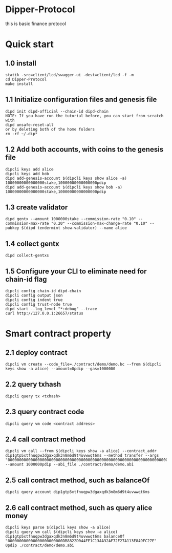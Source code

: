 # Dipper-Protocol
this is basic finance protocol

# Quick start
## 1.0 install
```
statik -src=client/lcd/swagger-ui -dest=client/lcd -f -m
cd Dipper-Protocol
make install
```
## 1.1 Initialize configuration files and genesis file
```
dipd init dipd-official --chain-id dipd-chain
NOTE: If you have run the tutorial before, you can start from scratch with 
dipd unsafe-reset-all
or by deleting both of the home folders
rm -rf ~/.dip*
```
## 1.2 Add both accounts, with coins to the genesis file
```
dipcli keys add alice
dipcli keys add bob
dipd add-genesis-account $(dipcli keys show alice -a) 10000000000000000stake,10000000000000000pdip
dipd add-genesis-account $(dipcli keys show bob -a) 10000000000000000stake,10000000000000000pdip
```
## 1.3 create validator
```
dipd gentx --amount 1000000stake --commission-rate "0.10" --commission-max-rate "0.20" --commission-max-change-rate "0.10" --pubkey $(dipd tendermint show-validator) --name alice
```
## 1.4 collect gentx
```
dipd collect-gentxs
```
## 1.5 Configure your CLI to eliminate need for chain-id flag
```
dipcli config chain-id dipd-chain
dipcli config output json
dipcli config indent true
dipcli config trust-node true
dipd start --log_level "*:debug" --trace
curl http://127.0.0.1:26657/status
```
# Smart contract property 
## 2.1 deploy contract
```
dipcli vm create --code_file=./contract/demo/demo.bc --from $(dipcli keys show -a alice) --amount=0pdip --gas=1000000
```
## 2.2 query txhash
```
dipcli query tx <txhash>
```
## 2.3 query contract code
```
dipcli query vm code <contract address>
```
## 2.4 call contract method <transfer>
```
dipcli vm call --from $(dipcli keys show -a alice) --contract_addr dip1gtp5xtfnuqpw3dgaxqdk3n8m6d9t4uvwwqt6ms --method transfer --args "00000000000000000000000000000000000000000000000000000000000000000000000000000000000000000000000000000000000000000000000000000002" --amount 1000000pdip --abi_file ./contract/demo/demo.abi
```
## 2.5 call contract method, such as balanceOf
```
dipcli query account dip1gtp5xtfnuqpw3dgaxqdk3n8m6d9t4uvwwqt6ms
```
## 2.6 call contract method, such as query alice money
```
dipcli keys parse $(dipcli keys show -a alice)
dipcli query vm call $(dipcli keys show -a alice) dip1gtp5xtfnuqpw3dgaxqdk3n8m6d9t4uvwwqt6ms balanceOf "000000000000000000000000DB8822D044FE1C13AA32AF72F27A113E849FC27E" 0pdip ./contract/demo/demo.abi
```
